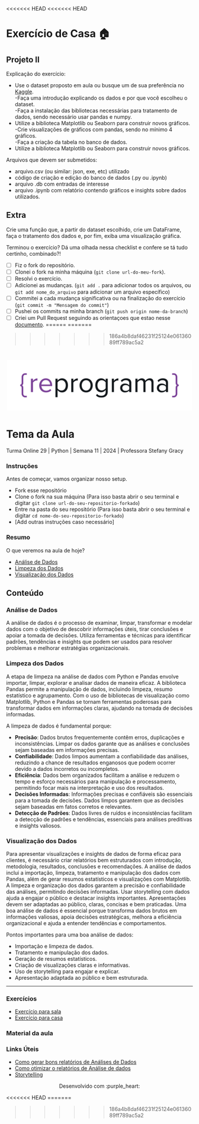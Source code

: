 <<<<<<< HEAD
<<<<<<< HEAD
# Exercício de Casa 🏠 

## Projeto II

Explicação do exercício:
- Use o dataset proposto em aula ou busque um de sua preferência no [Kaggle](https://www.kaggle.com/).<br>
-Faça uma introdução explicando os dados e por que você escolheu o dataset.<br>
-Faça a instalação das bibliotecas necessárias para tratamento de dados, sendo necessário usar pandas e numpy.<br>
- Utilize a biblioteca Matplotlib ou Seaborn para construir novos gráficos.<br>
-Crie visualizações de gráficos com pandas, sendo no mínimo 4 gráficos.<br>
-Faça a criação da tabela no banco de dados.<br>
- Utilize a biblioteca Matplotlib ou Seaborn para construir novos gráficos.<br>

Arquivos que devem ser submetidos:

- arquivo.csv (ou similar: json, exe, etc) utilizado
- código de criação e edição do banco de dados (.py ou .ipynb)
- arquivo .db com entradas de interesse
- arquivo .ipynb com relatório contendo gráficos e insights sobre dados utilizados.

## Extra

Crie uma função que, a partir do dataset escolhido, crie um DataFrame, faça o tratamento dos dados e, por fim, exiba uma visualização gráfica.

Terminou o exercício? Dá uma olhada nessa checklist e confere se tá tudo certinho, combinado?!

- [ ] Fiz o fork do repositório.
- [ ] Clonei o fork na minha máquina (`git clone url-do-meu-fork`).
- [ ] Resolvi o exercício.
- [ ] Adicionei as mudanças. (`git add .` para adicionar todos os arquivos, ou `git add nome_do_arquivo` para adicionar um arquivo específico)
- [ ] Commitei a cada mudança significativa ou na finalização do exercício (`git commit -m "Mensagem do commit"`)
- [ ] Pushei os commits na minha branch (`git push origin nome-da-branch`)
- [ ] Criei um Pull Request seguindo as orientaçoes que estao nesse [documento](https://github.com/mflilian/repo-example/blob/main/exercicios/para-casa/instrucoes-pull-request.md).
======
=======
>>>>>>> 186a4b8daf46231f25124e06136089ff789ac5a2
<h1 align="center">
  <img src="assets/reprograma-fundos-claros.png" alt="logo reprograma" width="500">
</h1>

# Tema da Aula

Turma Online 29 | Python | Semana 11 | 2024 | Professora Stefany Gracy

### Instruções
Antes de começar, vamos organizar nosso setup.
* Fork esse repositório 
* Clone o fork na sua máquina (Para isso basta abrir o seu terminal e digitar `git clone url-do-seu-repositorio-forkado`)
* Entre na pasta do seu repositório (Para isso basta abrir o seu terminal e digitar `cd nome-do-seu-repositorio-forkado`)
* [Add outras instruções caso necessário]

### Resumo
O que veremos na aula de hoje?
* [Análise de Dados](#analise-de-dados)
* [Limpeza dos Dados](#limpeza-dos-dados)
* [Visualização dos Dados](#visualizacao-dos-dados)

## Conteúdo
### Análise de Dados 
A análise de dados é o processo de examinar, limpar, transformar e modelar dados com o objetivo de descobrir informações úteis, tirar conclusões e apoiar a tomada de decisões. Utiliza ferramentas e técnicas para identificar padrões, tendências e insights que podem ser usados para resolver problemas e melhorar estratégias organizacionais.

### Limpeza dos Dados
A etapa de limpeza na análise de dados com Python e Pandas envolve importar, limpar, explorar e analisar dados de maneira eficaz. A biblioteca Pandas permite a manipulação de dados, incluindo limpeza, resumo estatístico e agrupamento. Com o uso de bibliotecas de visualização como Matplotlib, Python e Pandas se tornam ferramentas poderosas para transformar dados em informações claras, ajudando na tomada de decisões informadas.

A limpeza de dados é fundamental porque:

* **Precisão**: Dados brutos frequentemente contêm erros, duplicações e inconsistências. Limpar os dados garante que as análises e conclusões sejam baseadas em informações precisas.
* **Confiabilidade**: Dados limpos aumentam a confiabilidade das análises, reduzindo a chance de resultados enganosos que podem ocorrer devido a dados incorretos ou incompletos.
* **Eficiência**: Dados bem organizados facilitam a análise e reduzem o tempo e esforço necessários para manipulação e processamento, permitindo focar mais na interpretação e uso dos resultados.
* **Decisões Informadas**: Informações precisas e confiáveis são essenciais para a tomada de decisões. Dados limpos garantem que as decisões sejam baseadas em fatos corretos e relevantes.
* **Detecção de Padrões**: Dados livres de ruídos e inconsistências facilitam a detecção de padrões e tendências, essenciais para análises preditivas e insights valiosos.

### Visualização dos Dados
Para apresentar visualizações e insights de dados de forma eficaz para clientes, é necessário criar relatórios bem estruturados com introdução, metodologia, resultados, conclusões e recomendações. A análise de dados inclui a importação, limpeza, tratamento e manipulação dos dados com Pandas, além de gerar resumos estatísticos e visualizações com Matplotlib. A limpeza e organização dos dados garantem a precisão e confiabilidade das análises, permitindo decisões informadas. Usar storytelling com dados ajuda a engajar o público e destacar insights importantes. Apresentações devem ser adaptadas ao público, claras, concisas e bem praticadas. Uma boa análise de dados é essencial porque transforma dados brutos em informações valiosas, apoia decisões estratégicas, melhora a eficiência organizacional e ajuda a entender tendências e comportamentos.

Pontos importantes para uma boa análise de dados:

* Importação e limpeza de dados.
* Tratamento e manipulação dos dados.
* Geração de resumos estatísticos.
* Criação de visualizações claras e informativas.
* Uso de storytelling para engajar e explicar.
* Apresentação adaptada ao público e bem estruturada.

***
### Exercícios 
* [Exercício para sala](https://github.com/mflilian/repo-example/tree/main/exercicios/para-sala)
* [Exercício para casa](https://github.com/mflilian/repo-example/tree/main/exercicios/para-casa)

### Material da aula 

### Links Úteis
- [Como gerar bons relatórios de Análises de Dados](https://toccato.com.br/blog/como-fazer-um-relatorio-e-apresentar-dados-de-forma-impactante/)
- [Como otimizar o relatórios de Análise de dados](https://toccato.com.br/blog/6-dicas-para-otimizar-o-processo-de-criacao-do-seu-relatorio-de-dados/)
- [Storytelling](https://rockcontent.com/br/blog/o-que-e-storytelling-guia-para-voce-dominar-a-arte-de-contar-historias/)



<p align="center">
Desenvolvido com :purple_heart:  
</p>
<<<<<<< HEAD
=======

>>>>>>> 186a4b8daf46231f25124e06136089ff789ac5a2
